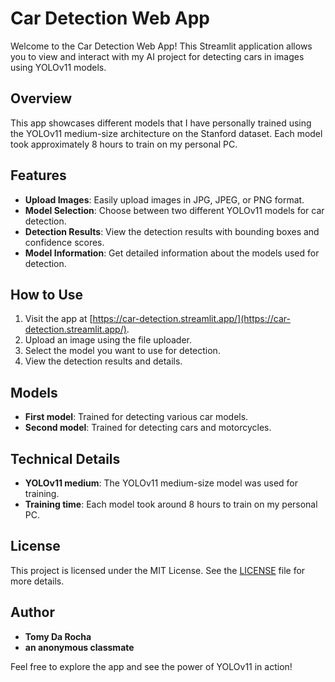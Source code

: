 # Car Detection Web App

Welcome to the Car Detection Web App! This Streamlit application allows you to view and interact with my AI project for detecting cars in images using YOLOv11 models.

## Overview

This app showcases different models that I have personally trained using the YOLOv11 medium-size architecture on the Stanford dataset. Each model took approximately 8 hours to train on my personal PC.

## Features

- **Upload Images**: Easily upload images in JPG, JPEG, or PNG format.
- **Model Selection**: Choose between two different YOLOv11 models for car detection.
- **Detection Results**: View the detection results with bounding boxes and confidence scores.
- **Model Information**: Get detailed information about the models used for detection.

## How to Use

1. Visit the app at [https://car-detection.streamlit.app/](https://car-detection.streamlit.app/).
2. Upload an image using the file uploader.
3. Select the model you want to use for detection.
4. View the detection results and details.

## Models

- **First model**: Trained for detecting various car models.
- **Second model**: Trained for detecting cars and motorcycles.

## Technical Details

- **YOLOv11 medium**: The YOLOv11 medium-size model was used for training.
- **Training time**: Each model took around 8 hours to train on my personal PC.

## License

This project is licensed under the MIT License. See the [LICENSE](LICENSE) file for more details.

## Author

- **Tomy Da Rocha**
- **an anonymous classmate**

Feel free to explore the app and see the power of YOLOv11 in action!